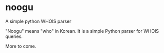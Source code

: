 # noogu
A simple python WHOIS parser

"Noogu" means "who" in Korean. It is a simple Python parser for WHOIS queries.

More to come.
